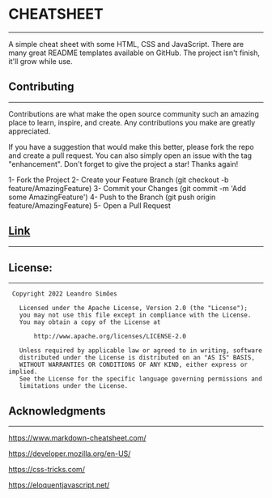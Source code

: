 # CHEATSHEET #
-----------------------------------------------------------------------------------------------------------------------

A simple cheat sheet with some HTML, CSS and JavaScript. 
There are many great README templates available on GitHub. 
The project isn't finish, it'll grow while use.

## Contributing ##
-------------------------------------------------------------------------------------------------------------------------

Contributions are what make the open source community such an amazing place to learn, inspire, and create. Any contributions you make are greatly appreciated.

If you have a suggestion that would make this better, please fork the repo and create a pull request. You can also simply open an issue with the tag "enhancement". Don't forget to give the project a star! Thanks again!

1- Fork the Project
2- Create your Feature Branch (git checkout -b feature/AmazingFeature)
3- Commit your Changes (git commit -m 'Add some AmazingFeature')
4- Push to the Branch (git push origin feature/AmazingFeature)
5- Open a Pull Request

## [Link](leandr0sms.github.io/cheatssheet/) ##
------------------------------------------------------------------------------------------------------------------------

## License: ##
-------------------------------------------------------------------------------------------------------------------------
```
 Copyright 2022 Leandro Simões

   Licensed under the Apache License, Version 2.0 (the "License");
   you may not use this file except in compliance with the License.
   You may obtain a copy of the License at

       http://www.apache.org/licenses/LICENSE-2.0

   Unless required by applicable law or agreed to in writing, software
   distributed under the License is distributed on an "AS IS" BASIS,
   WITHOUT WARRANTIES OR CONDITIONS OF ANY KIND, either express or implied.
   See the License for the specific language governing permissions and
   limitations under the License.
```

## Acknowledgments ##
---------------------------------------------------------------------------------------------------------------------------

https://www.markdown-cheatsheet.com/

https://developer.mozilla.org/en-US/

https://css-tricks.com/

https://eloquentjavascript.net/

